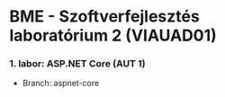 # BME - Szoftverfejlesztés laboratórium 2 (VIAUAD01)

### 1. labor: ASP.NET Core (AUT 1)
- Branch: aspnet-core
